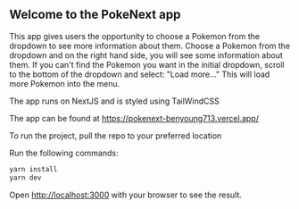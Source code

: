 ## Welcome to the PokeNext app

This app gives users the opportunity to choose a Pokemon from the dropdown to see more information about them.
Choose a Pokemon from the dropdown and on the right hand side, you will see some information about them.
If you can't find the Pokemon you want in the initial dropdown, scroll to the bottom of the dropdown and select: "Load more..."
This will load more Pokemon into the menu.

The app runs on NextJS and is styled using TailWindCSS

The app can be found at https://pokenext-benyoung713.vercel.app/

To run the project, pull the repo to your preferred location

Run the following commands:
```bash
yarn install
yarn dev
```

Open [http://localhost:3000](http://localhost:3000) with your browser to see the result.
